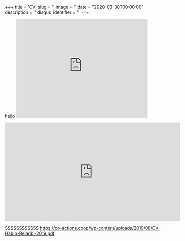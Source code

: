 +++
title = 'CV'
slug = ''
image = ''
date = "2020-03-30T00:00:00"
description = ''
disqus_identifier = ''
+++

hello
<embed width="420" height="315"
src="https://www.youtube.com/embed/HSW8TiLZduU">
<iframe width="560" height="315" src="https://www.youtube.com/embed/HSW8TiLZduU" frameborder="0" allow="accelerometer; autoplay; encrypted-media; gyroscope; picture-in-picture" allowfullscreen></iframe>

SSSSSSSSSSSS
https://co-actions.coop/wp-content/uploads/2019/08/CV-Habib-Belaribi-2019.pdf
